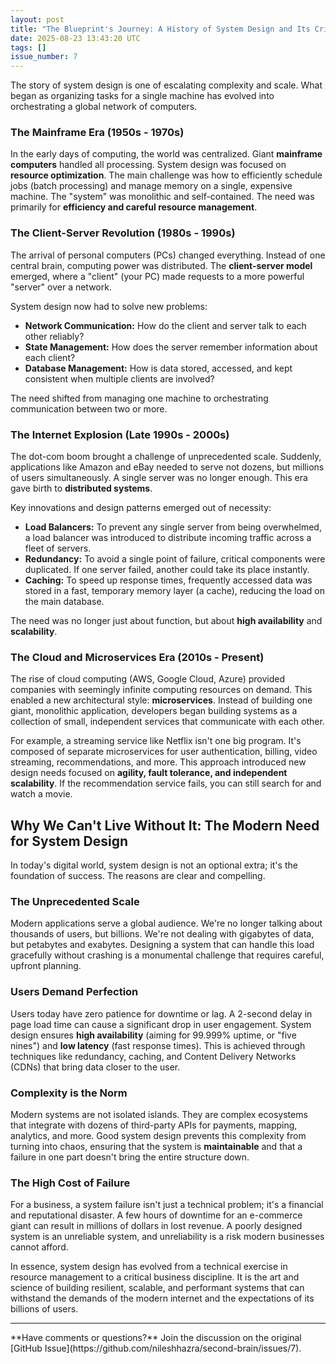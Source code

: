 ```yaml
---
layout: post
title: "The Blueprint's Journey: A History of System Design and Its Critical Need"
date: 2025-08-23 13:43:20 UTC
tags: []
issue_number: 7
---
```





The story of system design is one of escalating complexity and scale. What began as organizing tasks for a single machine has evolved into orchestrating a global network of computers.

### The Mainframe Era (1950s - 1970s)
In the early days of computing, the world was centralized. Giant **mainframe computers** handled all processing. System design was focused on **resource optimization**. The main challenge was how to efficiently schedule jobs (batch processing) and manage memory on a single, expensive machine. The "system" was monolithic and self-contained. The need was primarily for **efficiency and careful resource management**.

### The Client-Server Revolution (1980s - 1990s)
The arrival of personal computers (PCs) changed everything. Instead of one central brain, computing power was distributed. The **client-server model** emerged, where a "client" (your PC) made requests to a more powerful "server" over a network.

System design now had to solve new problems:
* **Network Communication:** How do the client and server talk to each other reliably?
* **State Management:** How does the server remember information about each client?
* **Database Management:** How is data stored, accessed, and kept consistent when multiple clients are involved?

The need shifted from managing one machine to orchestrating communication between two or more.

### The Internet Explosion (Late 1990s - 2000s)
The dot-com boom brought a challenge of unprecedented scale. Suddenly, applications like Amazon and eBay needed to serve not dozens, but millions of users simultaneously. A single server was no longer enough. This era gave birth to **distributed systems**.

Key innovations and design patterns emerged out of necessity:
* **Load Balancers:** To prevent any single server from being overwhelmed, a load balancer was introduced to distribute incoming traffic across a fleet of servers.
* **Redundancy:** To avoid a single point of failure, critical components were duplicated. If one server failed, another could take its place instantly.
* **Caching:** To speed up response times, frequently accessed data was stored in a fast, temporary memory layer (a cache), reducing the load on the main database.

The need was no longer just about function, but about **high availability** and **scalability**.



### The Cloud and Microservices Era (2010s - Present)
The rise of cloud computing (AWS, Google Cloud, Azure) provided companies with seemingly infinite computing resources on demand. This enabled a new architectural style: **microservices**. Instead of building one giant, monolithic application, developers began building systems as a collection of small, independent services that communicate with each other.



For example, a streaming service like Netflix isn't one big program. It's composed of separate microservices for user authentication, billing, video streaming, recommendations, and more. This approach introduced new design needs focused on **agility, fault tolerance, and independent scalability**. If the recommendation service fails, you can still search for and watch a movie.



## Why We Can't Live Without It: The Modern Need for System Design

In today's digital world, system design is not an optional extra; it's the foundation of success. The reasons are clear and compelling.

###  The Unprecedented Scale
Modern applications serve a global audience. We're no longer talking about thousands of users, but billions. We're not dealing with gigabytes of data, but petabytes and exabytes. Designing a system that can handle this load gracefully without crashing is a monumental challenge that requires careful, upfront planning.

###  Users Demand Perfection
Users today have zero patience for downtime or lag. A 2-second delay in page load time can cause a significant drop in user engagement. System design ensures **high availability** (aiming for 99.999% uptime, or "five nines") and **low latency** (fast response times). This is achieved through techniques like redundancy, caching, and Content Delivery Networks (CDNs) that bring data closer to the user.

###  Complexity is the Norm
Modern systems are not isolated islands. They are complex ecosystems that integrate with dozens of third-party APIs for payments, mapping, analytics, and more. Good system design prevents this complexity from turning into chaos, ensuring that the system is **maintainable** and that a failure in one part doesn't bring the entire structure down.

###  The High Cost of Failure
For a business, a system failure isn't just a technical problem; it's a financial and reputational disaster. A few hours of downtime for an e-commerce giant can result in millions of dollars in lost revenue. A poorly designed system is an unreliable system, and unreliability is a risk modern businesses cannot afford.

In essence, system design has evolved from a technical exercise in resource management to a critical business discipline. It is the art and science of building resilient, scalable, and performant systems that can withstand the demands of the modern internet and the expectations of its billions of users.

<hr>
**Have comments or questions?** Join the discussion on the original [GitHub Issue](https://github.com/nileshhazra/second-brain/issues/7).
